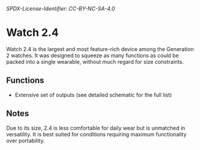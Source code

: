 *SPDX-License-Identifier: CC-BY-NC-SA-4.0*

# Watch 2.4

Watch 2.4 is the largest and most feature-rich device among the Generation 2 watches. It was designed to squeeze as many functions as could be packed into a single wearable, without much regard for size constraints.

## Functions

- Extensive set of outputs (see detailed schematic for the full list)

## Notes

Due to its size, 2.4 is less comfortable for daily wear but is unmatched in versatility. It is best suited for conditions requiring maximum functionality over portability.